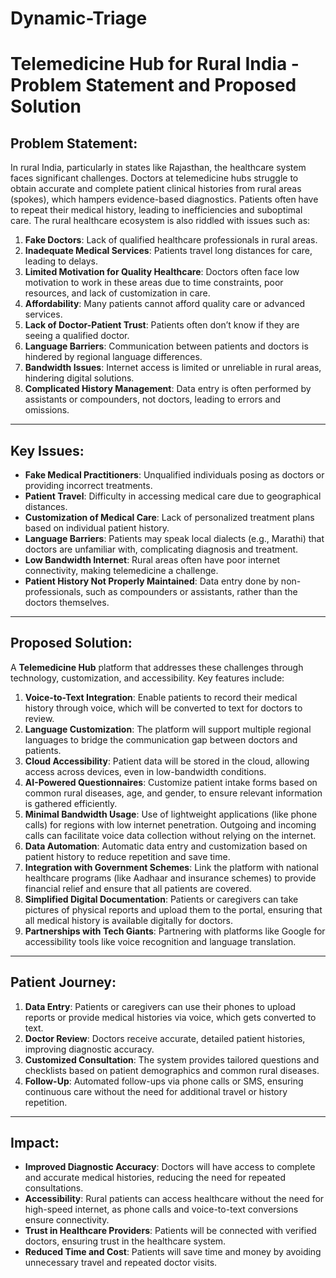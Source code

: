 # Dynamic-Triage
# Telemedicine Hub for Rural India - Problem Statement and Proposed Solution

## Problem Statement:
In rural India, particularly in states like Rajasthan, the healthcare system faces significant challenges. Doctors at telemedicine hubs struggle to obtain accurate and complete patient clinical histories from rural areas (spokes), which hampers evidence-based diagnostics. Patients often have to repeat their medical history, leading to inefficiencies and suboptimal care. The rural healthcare ecosystem is also riddled with issues such as:

1. **Fake Doctors**: Lack of qualified healthcare professionals in rural areas.
2. **Inadequate Medical Services**: Patients travel long distances for care, leading to delays.
3. **Limited Motivation for Quality Healthcare**: Doctors often face low motivation to work in these areas due to time constraints, poor resources, and lack of customization in care.
4. **Affordability**: Many patients cannot afford quality care or advanced services.
5. **Lack of Doctor-Patient Trust**: Patients often don’t know if they are seeing a qualified doctor.
6. **Language Barriers**: Communication between patients and doctors is hindered by regional language differences.
7. **Bandwidth Issues**: Internet access is limited or unreliable in rural areas, hindering digital solutions.
8. **Complicated History Management**: Data entry is often performed by assistants or compounders, not doctors, leading to errors and omissions.

---

## Key Issues:
- **Fake Medical Practitioners**: Unqualified individuals posing as doctors or providing incorrect treatments.
- **Patient Travel**: Difficulty in accessing medical care due to geographical distances.
- **Customization of Medical Care**: Lack of personalized treatment plans based on individual patient history.
- **Language Barriers**: Patients may speak local dialects (e.g., Marathi) that doctors are unfamiliar with, complicating diagnosis and treatment.
- **Low Bandwidth Internet**: Rural areas often have poor internet connectivity, making telemedicine a challenge.
- **Patient History Not Properly Maintained**: Data entry done by non-professionals, such as compounders or assistants, rather than the doctors themselves.

---

## Proposed Solution:
A **Telemedicine Hub** platform that addresses these challenges through technology, customization, and accessibility. Key features include:

1. **Voice-to-Text Integration**: Enable patients to record their medical history through voice, which will be converted to text for doctors to review.
2. **Language Customization**: The platform will support multiple regional languages to bridge the communication gap between doctors and patients.
3. **Cloud Accessibility**: Patient data will be stored in the cloud, allowing access across devices, even in low-bandwidth conditions.
4. **AI-Powered Questionnaires**: Customize patient intake forms based on common rural diseases, age, and gender, to ensure relevant information is gathered efficiently.
5. **Minimal Bandwidth Usage**: Use of lightweight applications (like phone calls) for regions with low internet penetration. Outgoing and incoming calls can facilitate voice data collection without relying on the internet.
6. **Data Automation**: Automatic data entry and customization based on patient history to reduce repetition and save time.
7. **Integration with Government Schemes**: Link the platform with national healthcare programs (like Aadhaar and insurance schemes) to provide financial relief and ensure that all patients are covered.
8. **Simplified Digital Documentation**: Patients or caregivers can take pictures of physical reports and upload them to the portal, ensuring that all medical history is available digitally for doctors.
9. **Partnerships with Tech Giants**: Partnering with platforms like Google for accessibility tools like voice recognition and language translation.

---

## Patient Journey:
1. **Data Entry**: Patients or caregivers can use their phones to upload reports or provide medical histories via voice, which gets converted to text.
2. **Doctor Review**: Doctors receive accurate, detailed patient histories, improving diagnostic accuracy.
3. **Customized Consultation**: The system provides tailored questions and checklists based on patient demographics and common rural diseases.
4. **Follow-Up**: Automated follow-ups via phone calls or SMS, ensuring continuous care without the need for additional travel or history repetition.

---

## Impact:
- **Improved Diagnostic Accuracy**: Doctors will have access to complete and accurate medical histories, reducing the need for repeated consultations.
- **Accessibility**: Rural patients can access healthcare without the need for high-speed internet, as phone calls and voice-to-text conversions ensure connectivity.
- **Trust in Healthcare Providers**: Patients will be connected with verified doctors, ensuring trust in the healthcare system.
- **Reduced Time and Cost**: Patients will save time and money by avoiding unnecessary travel and repeated doctor visits.
